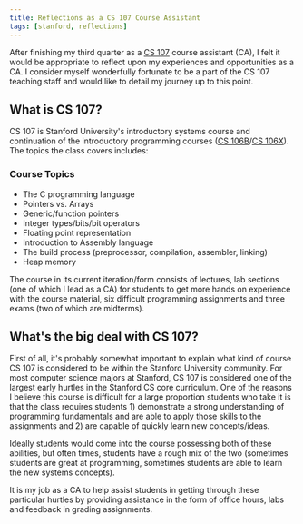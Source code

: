 ```yaml
---
title: Reflections as a CS 107 Course Assistant
tags: [stanford, reflections]
---
```


After finishing my third quarter as a [CS 107](https://cs107.stanford.edu) course assistant (CA), I felt it would be appropriate to reflect upon my experiences and opportunities as a CA. I consider myself wonderfully fortunate to be a part of the CS 107 teaching staff and would like to detail my journey up to this point.

## What is CS 107?

CS 107 is Stanford University's introductory systems course and continuation of the introductory programming courses ([CS 106B](https://cs106b.stanford.edu)/[CS 106X](https://cs106x.stanford.edu)). The topics the class covers includes:

### Course Topics

- The C programming language
- Pointers vs. Arrays
- Generic/function pointers
- Integer types/bits/bit operators
- Floating point representation
- Introduction to Assembly language
- The build process (preprocessor, compilation, assembler, linking)
- Heap memory

The course in its current iteration/form consists of lectures, lab sections (one of which I lead as a CA) for students to get more hands on experience with the course material, six difficult programming assignments and three exams (two of which are midterms).

## What's the big deal with CS 107?

First of all, it's probably somewhat important to explain what kind of course CS 107 is considered to be within the Stanford University community. For most computer science majors at Stanford, CS 107 is considered one of the largest early hurtles in the Stanford CS core curriculum. One of the reasons I believe this course is difficult for a large proportion students who take it is that the class requires students 1) demonstrate a strong understanding of programming fundamentals and are able to apply those skills to the assignments and 2) are capable of quickly learn new concepts/ideas.

Ideally students would come into the course possessing both of these abilities, but often times, students have a rough mix of the two (sometimes students are great at programming, sometimes students are able to learn the new systems concepts).

It is my job as a CA to help assist students in getting through these particular hurtles by providing assistance in the form of office hours, labs and feedback in grading assignments. 